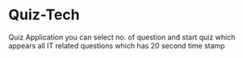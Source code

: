 # Quiz-Tech
Quiz Application you can select no. of question and start quiz which appears all IT related questions which has 20 second time stamp

